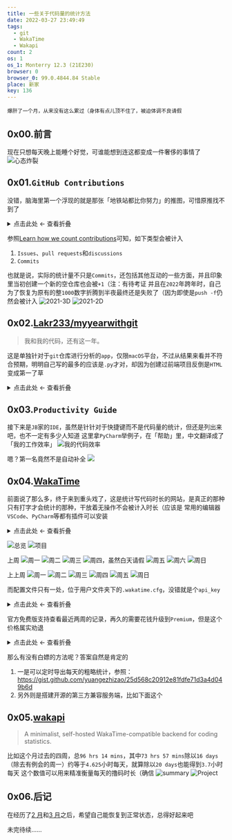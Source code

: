 ```yaml
---
title: 一些关于代码量的统计方法
date: 2022-03-27 23:49:49
tags:
  - git
  - WakaTime
  - Wakapi
count: 2
os: 1
os_1: Monterry 12.3 (21E230)
browser: 0
browser_0: 99.0.4844.84 Stable
place: 新家
key: 136
---
```

    爆肝了一个月，从来没有这么累过（身体有点儿顶不住了，被迫体调不良请假
<!-- more -->
## 0x00.前言
现在只想每天晚上能睡个好觉，可谁能想到连这都变成一件奢侈的事情了
![心态炸裂](https://i1.yuangezhizao.cn/macOS/20220328011618.png!webp)

## 0x01.`GitHub Contributions`
没错，脑海里第一个浮现的就是那张「地铁站都比你努力」的推图，可惜原推找不到了

<details><summary>点击此处 ← 查看折叠</summary>

![害怕.jpG](https://i1.yuangezhizao.cn/macOS/20220328001517.png!webp)

</details>

参照[Learn how we count contributions](https://docs.github.com/en/account-and-profile/setting-up-and-managing-your-github-profile/managing-contribution-graphs-on-your-profile/why-are-my-contributions-not-showing-up-on-my-profile)可知，如下类型会被计入
1. `Issues`、`pull requests`和`discussions`
2. `Commits`

也就是说，实际的统计量不只是`Commits`，还包括其他互动的一些方面，并且印象里当初创建一个新的空仓库也会被`+1`（注：有待考证
并且在`2022`年跨年时，自己为了恢复为原有的整`1000`数字折腾到半夜最终还是失败了（因为即使是`push -f`仍然会被计入
![2021-3D](https://i1.yuangezhizao.cn/macOS/20211231231706.png!webp)
![2021-2D](https://i1.yuangezhizao.cn/macOS/20211231231634.png!webp)

## 0x02.[Lakr233/myyearwithgit](https://github.com/Lakr233/myyearwithgit)
> 我和我的代码，还有这一年。

这是单独针对于`git`仓库进行分析的`app`，仅限`macOS`平台，不过从结果来看并不符合预期，明明自己写的最多的应该是`.py`才对，却因为创建过前端项目反倒是`HTML`变成第一了草

<details><summary>点击此处 ← 查看折叠</summary>

![1](https://i1.yuangezhizao.cn/macOS/QQ20211231-234713@2x.png!webp)
![2](https://i1.yuangezhizao.cn/macOS/QQ20211231-234729@2x.png!webp)
![3](https://i1.yuangezhizao.cn/macOS/QQ20211231-234747@2x.png!webp)
![4](https://i1.yuangezhizao.cn/macOS/QQ20211231-234755@2x.png!webp)
![5](https://i1.yuangezhizao.cn/macOS/QQ20211231-234804@2x.png!webp)
![6](https://i1.yuangezhizao.cn/macOS/QQ20211231-234814@2x.png!webp)
![7](https://i1.yuangezhizao.cn/macOS/QQ20211231-234825@2x.png!webp)
![8](https://i1.yuangezhizao.cn/macOS/QQ20211231-234839@2x.png!webp)

</details>

## 0x03.`Productivity Guide`
接下来是`JB`家的`IDE`，虽然是针针对于快捷键而不是代码量的统计，但还是列出来吧，也不一定有多少人知道
这里拿`PyCharm`举例子，在「帮助」里，中文翻译成了「我的工作效率」
![我的代码效率](https://i1.yuangezhizao.cn/macOS/20220328003359.png!webp)

嗯？第一名竟然不是自动补全
![](https://i1.yuangezhizao.cn/macOS/20220328003532.png!webp)

## 0x04.[WakaTime](https://wakatime.com/)
前面说了那么多，终于来到重头戏了，这是统计写代码时长的网站，是真正的那种只有打字才会统计的那种，干放着无操作不会被计入时长（应该是
常用的编辑器`VSCode`、`PyCharm`等都有插件可以安装

<details><summary>点击此处 ← 查看折叠</summary>

![上半月存档](https://mastodon-1251901037.cos.ap-beijing.myqcloud.com/media_attachments/files/107/967/025/333/423/985/original/57e03c2964ace0c0.png)
![上半月存档](https://mastodon-1251901037.cos.ap-beijing.myqcloud.com/media_attachments/files/107/967/026/900/389/236/original/03be27e1399b16d7.png)

</details>

![总览](https://i1.yuangezhizao.cn/macOS/20220328010509.png!webp)
![项目](https://i1.yuangezhizao.cn/macOS/20220328011204.png!webp)

上周
![周一](https://i1.yuangezhizao.cn/macOS/20220328010743.png!webp)
![周二](https://i1.yuangezhizao.cn/macOS/20220328010730.png!webp)
![周三](https://i1.yuangezhizao.cn/macOS/20220328010710.png!webp)
![周四，虽然白天请假](https://i1.yuangezhizao.cn/macOS/20220328010654.png!webp)
![周五](https://i1.yuangezhizao.cn/macOS/20220328010640.png!webp)
![周六](https://i1.yuangezhizao.cn/macOS/20220328010627.png!webp)
![周日](https://i1.yuangezhizao.cn/macOS/20220328010609.png!webp)

上上周
![周一](https://i1.yuangezhizao.cn/macOS/20220328010855.png!webp)
![周二](https://i1.yuangezhizao.cn/macOS/20220328010842.png!webp)
![周三](https://i1.yuangezhizao.cn/macOS/20220328010831.png!webp)
![周四](https://i1.yuangezhizao.cn/macOS/20220328010821.png!webp)
![周五](https://i1.yuangezhizao.cn/macOS/20220328010810.png!webp)
![周日](https://i1.yuangezhizao.cn/macOS/20220328010754.png!webp)

而配置文件只有一处，位于用户文件夹下的`.wakatime.cfg`，没错就是个`api_key`

<details><summary>点击此处 ← 查看折叠</summary>

``` bash
yuangezhizao@MacMini ~ % cat .wakatime.cfg
[settings]
api_key = <rm>

[internal]
backoff_at      =
backoff_retries = 0
```

</details>

官方免费版支持查看最近两周的记录，再久的需要花钱升级到`Premium`，但是这个价格属实劝退

<details><summary>点击此处 ← 查看折叠</summary>

![月 9 刀](https://i1.yuangezhizao.cn/macOS/20220328004524.png!webp)
![年 99 刀](https://i1.yuangezhizao.cn/macOS/20220328004457.png!webp)

</details>

那么有没有白嫖的方法呢？答案自然是肯定的
1. 一是可以定时导出每天的粗略统计，参照：https://gist.github.com/yuangezhizao/25d568c20912e81fdfe71d3a4d049b6d
2. 另外则是搭建开源的第三方兼容服务端，比如下面这个

## 0x05.[wakapi](https://github.com/muety/wakapi)
> A minimalist, self-hosted WakaTime-compatible backend for coding statistics.

比如这个月过去的四周，总`96 hrs 14 mins`，其中`73 hrs 57 mins`除以`16 days`（除去有例会的周一）约等于`4.625`小时每天，就算除以`20 days`也能得到`3.7`小时每天
这个数值可以用来精准衡量每天的撸码时长（确信
![summary](https://i1.yuangezhizao.cn/macOS/20220328005506.png!webp)
![Project](https://i1.yuangezhizao.cn/macOS/20220328005610.png!webp)

## 0x06.后记
在经历了[2 月](../../Linux/TencentOS-tiny/board/EVB_AIoT/init.html#0x00-前言)和[3 月](../../Linux/TencentOS-tiny/board/EVB_AIoT/eiq.html#0x01-前言)之后，希望自己能恢复到正常状态，总得好起来吧

未完待续……